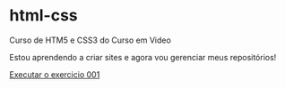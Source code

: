 # html-css
Curso de HTM5 e CSS3 do Curso em Video 

Estou aprendendo a criar sites e agora vou gerenciar meus repositórios!

<a href="https://daniel-portugal.github.io/html-css/Exercicios/ex001/index.html">Executar o exercicio 001<a>